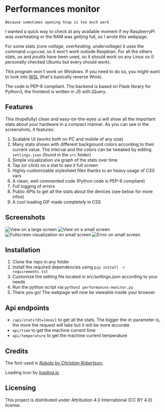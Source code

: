 # Performances monitor
`Because sometimes opening htop is too much work`

I wanted a quick way to check at any available moment if my RaspberryPi was overheating or the RAM was getting full, so I wrote this webpage.

For some stats *(core voltage, overheating, undervoltage)* it uses the command `vcgencmd`, so it won't work outside Raspbian. For all the others stats, *os* and *psutils* have been used, so it should work on any Linux os (I personally checked Ubuntu but every should work).

*This program won't work on Windows.* If you need to do so, you might want to look into [WSL](https://en.wikipedia.org/wiki/Windows_Subsystem_for_Linux) (that's basically reverse Wine).

The code is PEP-8 compliant. The backend is based on Flask library for Python3, the frontend is written in JS with jQuery.

## Features

This (hopefully) clean and easy-on-the-eyes ui will show all the important stats about your hardware in a compact manner. As you can see in the screenshots, it features:

1. Scalable UI (works both on PC and mobile of any size)
2. Many stats shown with different background colors according to their current value. The interval and the colors can be tweaked by editing `settings.json` (found in the `src` folder)
3. Simple visualization via graph of the stats over time
4. Tap *(or click*) on a stat to see it full screen
5. Highly customizable stylesheet files thanks to an heavy usage of *CSS* vars
6. A clean, well commented code (Python code is PEP-8 compliant)
7. Full logging of errors
8. Public APIs to get all the stats about the devices (see below for more infos)
9. A cool loading GIF made completely in CSS

## Screenshots
![View on a large screen](https://github.com/lorossi/performances-monitor/blob/master/screenshots/large-screen.png)
![View on a small screen](https://github.com/lorossi/performances-monitor/blob/master/screenshots/small-screen.png)
![Fullscreen visualization on small screen](https://github.com/lorossi/performances-monitor/blob/master/screenshots/fullscreen-small-screen.png)
![Error on small screen](https://github.com/lorossi/performances-monitor/blob/master/screenshots/error-small-screen.png)

## Installation
1. Clone the repo in any folder
2. Install the required dependencies using `pip install -r requirements.txt`
3. Customize the setting file located in *src/settings.json* according to your needs
4. Run the python script via `python3 performances-monitor.py`
5. There you go! The webpage will now be viewable inside your browser

## Api endpoints
- `/api/stats?dt=[msec]` to get all the stats. The bigger the `dt` parameter is, the more the request will take but it will be more accurate
- `api/time` to get the machine current time
- `api/temperature` to get the machine current temperature

## Credits
The font used is [_Roboto_ by _Christian Robertson_.](https://github.com/google/roboto/)

Loading icon by [_loading.io_](https://loading.io/css/)

## Licensing
This project is distributed under Attribution 4.0 International (CC BY 4.0) license.
